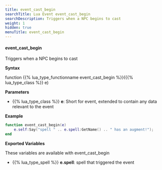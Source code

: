 ```yaml
---
title: event_cast_begin
searchTitle: Lua Event event_cast_begin
searchDescription: Triggers when a NPC begins to cast
weight: 1
hidden: true
menuTitle: event_cast_begin
---
```


#### event_cast_begin

Triggers when a NPC begins to cast

**Syntax**

function {{% lua_type_functionname event_cast_begin %}}({{% lua_type_class %}} e)


**Parameters**
- {{% lua_type_class %}} **e**: Short for event, extended to contain any data relevant to the event

**Example**

```lua
function event_cast_begin(e)
    e.self:Say("spell " .. e.spell:GetName() .. " has an augment!");
end
```

**Exported Variables**

These variables are available with event_cast_begin
- {{% lua_type_spell %}} **e.spell**: spell that triggered the event